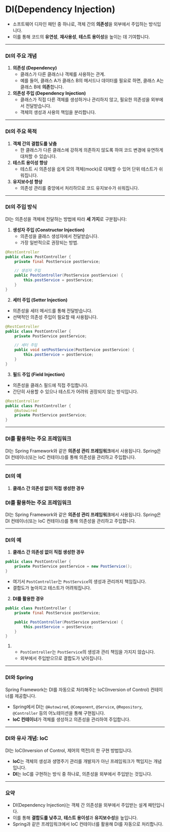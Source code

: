 # DI(Dependency Injection)
- 소프트웨어 디자인 패턴 중 하나로, 객체 간의 **의존성**을 외부에서 주입하는 방식입니다. 
- 이를 통해 코드의 **유연성**, **재사용성**, **테스트 용이성**을 높이는 데 기여합니다.
---
### **DI의 주요 개념**
1. **의존성 (Dependency)**
    - 클래스가 다른 클래스나 객체를 사용하는 관계.
    - 예를 들어, 클래스 A가 클래스 B의 메서드나 데이터를 필요로 하면, 클래스 A는 클래스 B에 **의존**합니다.
2. **의존성 주입 (Dependency Injection)**
    - 클래스가 직접 다른 객체를 생성하거나 관리하지 않고, 필요한 의존성을 외부에서 전달받습니다.
    - 객체의 생성과 사용의 책임을 분리합니다.

---
### **DI의 주요 목적**
1. **객체 간의 결합도를 낮춤**
    - 한 클래스가 다른 클래스에 강하게 의존하지 않도록 하여 코드 변경에 유연하게 대처할 수 있습니다.
2. **테스트 용이성 향상**
    - 테스트 시 의존성을 쉽게 모의 객체(mock)로 대체할 수 있어 단위 테스트가 쉬워집니다.
3. **유지보수성 향상**
    - 의존성 관리를 중앙에서 처리하므로 코드 유지보수가 쉬워집니다.

---
### **DI의 주입 방식**
DI는 의존성을 객체에 전달하는 방법에 따라 **세 가지**로 구분됩니다:
1. **생성자 주입 (Constructor Injection)**
    - 의존성을 클래스 생성자에서 전달받습니다.
    - 가장 일반적으로 권장되는 방법.
```java
@RestController
public class PostController {
    private final PostService postService;

    // 생성자 주입
    public PostController(PostService postService) {
        this.postService = postService;
    }
}
```
2. **세터 주입 (Setter Injection)**
- 의존성을 세터 메서드를 통해 전달받습니다.
- 선택적인 의존성 주입이 필요할 때 사용됩니다.
```java
@RestController
public class PostController {
    private PostService postService;

    // 세터 주입
    public void setPostService(PostService postService) {
        this.postService = postService;
    }
}
```
3. **필드 주입 (Field Injection)**
- 의존성을 클래스 필드에 직접 주입합니다.
- 간단히 사용할 수 있으나 테스트가 어려워 권장되지 않는 방식입니다.
```java
@RestController
public class PostController {
    @Autowired
    private PostService postService;
}
```
---
### **DI를 활용하는 주요 프레임워크**

DI는 Spring Framework와 같은 **의존성 관리 프레임워크**에서 사용됩니다. Spring은 DI 컨테이너(또는 IoC 컨테이너)를 통해 의존성을 관리하고 주입합니다.

---
### **DI의 예**
1. **클래스 간 의존성 없이 직접 생성한 경우**

### **DI를 활용하는 주요 프레임워크**

DI는 Spring Framework와 같은 **의존성 관리 프레임워크**에서 사용됩니다. Spring은 DI 컨테이너(또는 IoC 컨테이너)를 통해 의존성을 관리하고 주입합니다.

---

### **DI의 예**

1. **클래스 간 의존성 없이 직접 생성한 경우**
```java
public class PostController {
    private PostService postService = new PostService();
}

```
- 여기서 `PostController`는 `PostService`의 생성과 관리까지 책임집니다.
- 결합도가 높아지고 테스트가 어려워집니다.
2. **DI를 활용한 경우**
```java
public class PostController {
    private final PostService postService;

    public PostController(PostService postService) {
        this.postService = postService;
    }
}
```
1. - `PostController`는 `PostService`의 생성과 관리 책임을 가지지 않습니다.
    - 외부에서 주입받으므로 결합도가 낮아집니다.

---
### **DI와 Spring**
Spring Framework는 DI를 자동으로 처리해주는 IoC(Inversion of Control) 컨테이너를 제공합니다.
- Spring에서 DI는 `@Autowired`, `@Component`, `@Service`, `@Repository`, `@Controller` 등의 어노테이션을 통해 구현됩니다.
- **IoC 컨테이너**가 객체를 생성하고 의존성을 관리하여 주입합니다.

---
### **DI와 유사 개념: IoC**
DI는 IoC(Inversion of Control, 제어의 역전)의 한 구현 방법입니다.
- **IoC**는 객체의 생성과 생명주기 관리를 개발자가 아닌 프레임워크가 책임지는 개념입니다.
- **DI**는 IoC를 구현하는 방식 중 하나로, 의존성을 외부에서 주입받는 것입니다.

---
### **요약**
- DI(Dependency Injection)는 객체 간 의존성을 외부에서 주입받는 설계 패턴입니다.
- 이를 통해 **결합도를 낮추고**, **테스트 용이성**과 **유지보수성**을 높입니다.
- Spring과 같은 프레임워크에서 IoC 컨테이너를 활용해 DI를 자동으로 처리합니다.